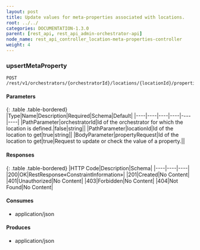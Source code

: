 ```yaml
---
layout: post
title: Update values for meta-properties associated with locations.
root: ../../
categories: DOCUMENTATION-1.3.0
parent: [rest_api, rest_api_admin-orchestrator-api]
node_name: rest_api_controller_location-meta-properties-controller
weight: 4
---
```


### upsertMetaProperty
```
POST /rest/v1/orchestrators/{orchestratorId}/locations/{locationId}/properties
```

#### Parameters

{: .table .table-bordered}
|Type|Name|Description|Required|Schema|Default|
|----|----|----|----|----|----|
|PathParameter|orchestratorId|Id of the orchestrator for which the location is defined.|false|string||
|PathParameter|locationId|Id of the location to get|true|string||
|BodyParameter|propertyRequest|Id of the location to get|true|Request to update or check the value of a property.||


#### Responses

{: .table .table-bordered}
|HTTP Code|Description|Schema|
|----|----|----|
|200|OK|RestResponse«ConstraintInformation»|
|201|Created|No Content|
|401|Unauthorized|No Content|
|403|Forbidden|No Content|
|404|Not Found|No Content|


#### Consumes

* application/json

#### Produces

* application/json

